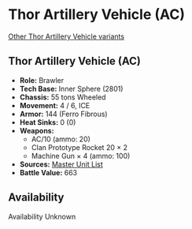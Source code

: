 # Thor Artillery Vehicle (AC) 

[Other Thor Artillery Vehicle variants](../thor_artillery_vehicle.md) 

## Thor Artillery Vehicle (AC) 

- **Role:** Brawler 
- **Tech Base:** Inner Sphere (2801) 
- **Chassis:** 55 tons Wheeled 
- **Movement:** 4 / 6, ICE 
- **Armor:** 144 (Ferro Fibrous) 
- **Heat Sinks:** 0 (0) 
- **Weapons:** 
  - AC/10 (ammo: 20) 
  - Clan Prototype Rocket 20 × 2 
  - Machine Gun × 4 (ammo: 100) 
- **Sources:** [Master Unit List](http://masterunitlist.info/Unit/Details/3186/thor-artillery-vehicle-ac) 
- **Battle Value:** 663 

## Availability 

Availability Unknown 

